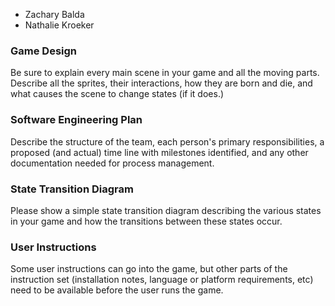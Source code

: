 
- Zachary Balda
- Nathalie Kroeker

### Game Design
Be sure to explain every main scene in your game and all the moving parts. Describe all the sprites, their interactions, how they are born and die, and what causes the scene to change states (if it does.)

### Software Engineering Plan
Describe the structure of the team, each person's primary responsibilities, a proposed (and actual) time line with milestones identified, and any other documentation needed for process management.

### State Transition Diagram
Please show a simple state transition diagram describing the various states in your game and how the transitions between these states occur.

### User Instructions
Some user instructions can go into the game, but other parts of the instruction set (installation notes, language or platform requirements, etc) need to be available before the user runs the game.
